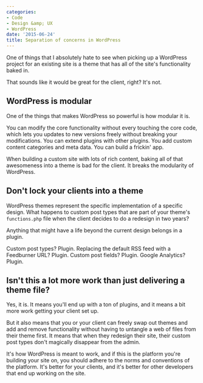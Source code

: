 ```yaml
---
categories:
- Code
- Design &amp; UX
- WordPress
date: '2015-06-24'
title: Separation of concerns in WordPress
---
```


One of things that I absolutely hate to see when picking up a WordPress project for an existing site is a theme that has all of the site's functionality baked in.

That sounds like it would be great for the client, right? It's not.

<!--more-->

<h2>WordPress is modular</h2>

One of the things that makes WordPress so powerful is how modular it is.

You can modify the core functionality without every touching the core code, which lets you updates to new versions freely without breaking your modifications. You can extend plugins with other plugins. You add custom content categories and meta data. You can build a frickin' app.

When building a custom site with lots of rich content, baking all of that awesomeness into a theme is bad for the client. It breaks the modularity of WordPress.

<h2>Don't lock your clients into a theme</h2>

WordPress themes represent the specific implementation of a specific design. What happens to custom post types that are part of your theme's <code>functions.php</code> file when the client decides to do a redesign in two years?

Anything that might have a life beyond the  current design belongs in a plugin.

Custom post types? Plugin. Replacing the default RSS feed with a Feedburner URL? Plugin. Custom post fields? Plugin. Google Analytics? Plugin.

<h2>Isn't this a lot more work than just delivering a theme file?</h2>

Yes, it is. It means you'll end up with a ton of plugins, and it means a bit more work getting your client set up.

But it also means that you or your client can freely swap out themes and add and remove functionality without having to untangle a web of files from their theme first. It means that when they redesign their site, their custom post types don't magically disappear from the admin.

It's how WordPress is meant to work, and if this is the platform you're building your site on, you should adhere to the norms and conventions of the platform. It's better for your clients, and it's better for other developers that end up working on the site.